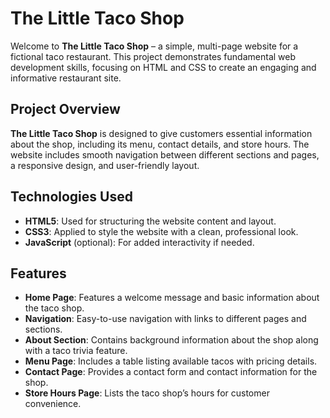 # The Little Taco Shop

Welcome to **The Little Taco Shop** – a simple, multi-page website for a fictional taco restaurant. This project demonstrates fundamental web development skills, focusing on HTML and CSS to create an engaging and informative restaurant site.

## Project Overview
**The Little Taco Shop** is designed to give customers essential information about the shop, including its menu, contact details, and store hours. The website includes smooth navigation between different sections and pages, a responsive design, and user-friendly layout.

## Technologies Used
- **HTML5**: Used for structuring the website content and layout.
- **CSS3**: Applied to style the website with a clean, professional look.
- **JavaScript** (optional): For added interactivity if needed.

## Features
- **Home Page**: Features a welcome message and basic information about the taco shop.
- **Navigation**: Easy-to-use navigation with links to different pages and sections.
- **About Section**: Contains background information about the shop along with a taco trivia feature.
- **Menu Page**: Includes a table listing available tacos with pricing details.
- **Contact Page**: Provides a contact form and contact information for the shop.
- **Store Hours Page**: Lists the taco shop’s hours for customer convenience.


